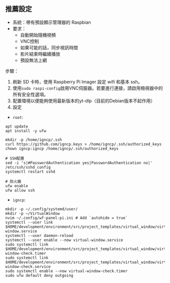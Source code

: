 ## 推薦設定

- 系統：帶有預設顯示管理器的 Raspbian
- 要求：
    - 自動開始隨機視頻
    - VNC控制
    - 如果可能的話，同步視訊時間
    - 影片結束時繼續播放
    - 預設無法上網

步驟：

1. 刷新 SD 卡時，使用 Raspberry Pi Imager 設定 wifi 和基本 ssh。
1. 使用`sudo raspi-config`啟用VNC伺服器。若要進行連接，請啟用檢視器中的所有安全性選項。
1. 配置環境以便能夠使用最新版本的yt-dlp（目前的Debian版本不起作用）
1. 設定

- `root`:

```
apt update
apt install -y ufw

mkdir -p /home/igncp/.ssh
curl https://github.com/igncp.keys > /home/igncp/.ssh/authorized_keys
chown igncp:igncp /home/igncp/.ssh/authorized_keys

# SSH配置
sed -i 's|#PasswordAuthentication yes|PasswordAuthentication no|' /etc/ssh/sshd_config
systemctl restart sshd

# 防火牆
ufw enable
ufw allow ssh
```

- `igncp`:

```
mkdir -p ~/.config/systemd/user/
mkdir -p ~/VirtualWindow
nvim ~/.config/wf-panel-pi.ini # Add `autohide = true`
systemctl --user link $HOME/development/environment/src/project_templates/virtual_window/virtual-window.service
systemctl --user daemon-reload
systemctl --user enable --now virtual-window.service
sudo systemctl link $HOME/development/environment/src/project_templates/virtual_window/virtual-window-check.timer
sudo systemctl link $HOME/development/environment/src/project_templates/virtual_window/virtual-window-check.service
sudo systemctl enable --now virtual-window-check.timer
sudo ufw default deny outgoing
```
